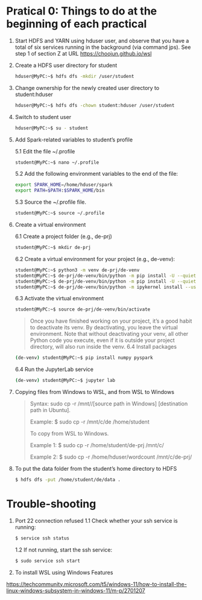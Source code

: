 # Pratical 0: Things to do at the beginning of each practical


1. Start HDFS and YARN using hduser user, and observe that you have a total of six services running in the background (via command jps). See step 1 of section Z at URL https://choojun.github.io/wsl

2. Create a HDFS user directory for student
     ~~~bash
     hduser@MyPC:~$ hdfs dfs -mkdir /user/student 
     ~~~

3. Change ownership for the newly created user directory to student:hduser
     ~~~bash
     hduser@MyPC:~$ hdfs dfs -chown student:hduser /user/student
     ~~~

4. Switch to student user
     ~~~bash
     hduser@MyPC:~$ su - student
     ~~~

5. Add Spark-related variables to student’s profile
 
   5.1 Edit the file ~/.profile
     ~~~bash
     student@MyPC:~$ nano ~/.profile
     ~~~
   5.2 Add the following environment variables to the end of the file:
     ~~~bash
     export SPARK_HOME=/home/hduser/spark
     export PATH=$PATH:$SPARK_HOME/bin
     ~~~
   5.3 Source the ~/.profile file.
     ~~~bash
     student@MyPC:~$ source ~/.profile
     ~~~

6. Create a virtual environment

   6.1 Create a project folder (e.g., de-prj)
     ~~~bash
     student@MyPC:~$ mkdir de-prj
     ~~~
   6.2 Create a virtual environment for your project (e.g., de-venv):
     ~~~bash
     student@MyPC:~$ python3 -m venv de-prj/de-venv
     student@MyPC:~$ de-prj/de-venv/bin/python -m pip install -U --quiet pip wheel setuptools 
     student@MyPC:~$ de-prj/de-venv/bin/python -m pip install -U --quiet ipykernel
     student@MyPC:~$ de-prj/de-venv/bin/python -m ipykernel install --user --name "de-venv" --display-name  "de-venv"
     ~~~
   6.3 Activate the virtual environment
     ~~~bash
     student@MyPC:~$ source de-prj/de-venv/bin/activate
     ~~~
     > Once you have finished working on your project, it’s a good habit to deactivate its venv. By deactivating, you leave the virtual environment. Note that without deactivating your venv, all other Python code you execute, even if it is outside your project directory, will also run inside the venv.
   6.4 Install packages
     ~~~bash
     (de-venv) student@MyPC:~$ pip install numpy pyspark
     ~~~
   6.4 Run the JupyterLab service
     ~~~bash
     (de-venv) student@MyPC:~$ jupyter lab
     ~~~

7. Copying files from Windows to WSL, and from WSL to Windows
   > Syntax: sudo cp -r /mnt/<source drive>/[source path in Windows] [destination path in Ubuntu].
   > 
   > Example: $ sudo cp -r /mnt/c/de /home/student
   > 
   > To copy from WSL to Windows.
   > 
   > Example 1:
   > $ sudo cp -r /home/student/de-prj /mnt/c/
   > 
   > Example 2:
   > $ sudo cp -r /home/hduser/wordcount /mnt/c/de-prj/


8. To put the data folder from the student’s home directory to HDFS
   ~~~bash
   $ hdfs dfs -put /home/student/de/data .
   ~~~


# Trouble-shooting

1. Port 22 connection refused
   1.1 Check whether your ssh service is running:
    ~~~bash
    $ service ssh status
    ~~~

   1.2 If not running, start the ssh service:
     ~~~bash
     $ sudo service ssh start
     ~~~

2. To install WSL using Windows Features

https://techcommunity.microsoft.com/t5/windows-11/how-to-install-the-linux-windows-subsystem-in-windows-11/m-p/2701207

